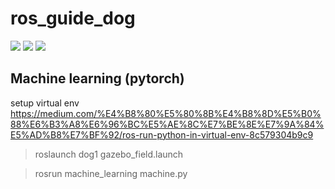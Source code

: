 # ros_guide_dog

<img src="https://github.com/tony92151/ros_guide_dog/blob/master/image/image10.JPG"/>
<img src="https://github.com/tony92151/ros_guide_dog/blob/master/image/image10.gif"/>
<img src="https://github.com/tony92151/ros_guide_dog/blob/master/image/dqn.gif"/>

## Machine learning (pytorch)

setup virtual env 
https://medium.com/%E4%B8%80%E5%80%8B%E4%B8%8D%E5%B0%88%E6%B3%A8%E6%96%BC%E5%AE%8C%E7%BE%8E%E7%9A%84%E5%AD%B8%E7%BF%92/ros-run-python-in-virtual-env-8c579304b9c9

> roslaunch  dog1 gazebo_field.launch

> rosrun machine_learning machine.py
